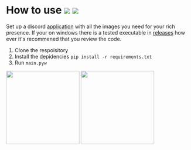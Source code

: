 # How to use <img src="https://img.shields.io/badge/Python-3.9.6-blue" /> <a href="https://discord.gg/g7BBeajYX4"> <img src="https://discord.com/api/guilds/865177667966992414/embed.png" /> </a>

Set up a discord [application](https://discord.com/developers/applications) with all the images you need for your rich presence. If your on windows there is a tested executable in [releases](https://github.com/ItsJoshie/Discord-RPC/releases) how ever it's recommened that you review the code.
1. Clone the respoisitory 
2. Install the depidencies `pip install -r requirements.txt`
3. Run `main.pyw`

<div>
  <img src="https://cdn.discordapp.com/attachments/844570708309966889/865515370382491648/unknown.png" height=200px />
  <img src="https://cdn.discordapp.com/attachments/844570708309966889/865515495050444800/unknown.png" height=200px />
</div>
